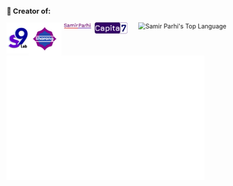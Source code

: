  ### 🌿 Creator of:
<div style="text-align: left;">
 <p align="center">
   <img align="left" width="10%" height="10%" src="https://raw.githubusercontent.com/samirparhi-dev/samirparhi-dev/main/Logos/s9lab-logo-new.png">
  <img align="left" width="15%" height="10%" src="https://raw.githubusercontent.com/samirparhi-dev/samirparhi-dev/main/Logos/sharang-new.svg">
   <img align="left" width="15%" height="10%" src="https://raw.githubusercontent.com/samirparhi-dev/samirparhi-dev/main/Logos/samirparhi-logo.png">
  <img align="left" width="15%" height="10%" src="https://raw.githubusercontent.com/samirparhi-dev/samirparhi-dev/main/Logos/capita-7-logo-latest.png">
 </p>
</div>
 
<a href="https://github.com/samirparhi-dev">
  <img align="left" width="90%" src="./general.svg"/>
</a>

<div style="text-align: right;">
  <img src="https://github-readme-stats.vercel.app/api/top-langs/?username=samirparhi-dev&hide=css,html,scss,shell&langs_count=8" alt="Samir Parhi's Top Language" />
</div>

<!-- <a href="https://github.com/samirparhi-dev">
  <img align="left" width="50%" src="./achievements.svg"/>
</a> -->

